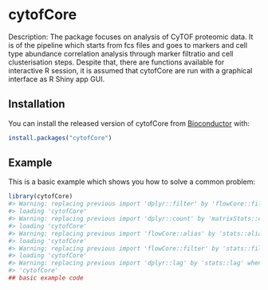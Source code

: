 
<!-- README.md is generated from README.Rmd. Please edit that file -->
cytofCore
=========

<!-- badges: start -->
<!-- badges: end -->
Description: The package focuses on analysis of CyTOF proteomic data. It is of the pipeline which starts from fcs files and goes to markers and cell type abundance correlation analysis through marker filtratio and cell clusterisation steps. Despite that, there are functions available for interactive R session, it is assumed that cytofCore are run with a graphical interface as R Shiny app GUI.

Installation
------------

You can install the released version of cytofCore from [Bioconductor](https://www.bioconductor.org) with:

``` r
install.packages("cytofCore")
```

Example
-------

This is a basic example which shows you how to solve a common problem:

``` r
library(cytofCore)
#> Warning: replacing previous import 'dplyr::filter' by 'flowCore::filter' when
#> loading 'cytofCore'
#> Warning: replacing previous import 'dplyr::count' by 'matrixStats::count' when
#> loading 'cytofCore'
#> Warning: replacing previous import 'flowCore::alias' by 'stats::alias' when
#> loading 'cytofCore'
#> Warning: replacing previous import 'flowCore::filter' by 'stats::filter' when
#> loading 'cytofCore'
#> Warning: replacing previous import 'dplyr::lag' by 'stats::lag' when loading
#> 'cytofCore'
## basic example code
```
